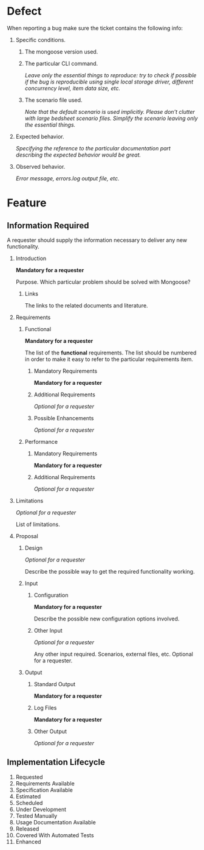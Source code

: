 # Defect

When reporting a bug make sure the ticket contains the following info:

1. Specific conditions.
   1. The mongoose version used.
   2. The particular CLI command.

      *Leave only the essential things to reproduce: try to check if possible if the bug is reproducible using
 single local storage driver, different concurrency level, item data size, etc.*

   3. The scenario file used.

      *Note that the default scenario is used implicitly. Please don't clutter with large bedsheet scenario files. Simplify the scenario leaving only the essential things.*

2. Expected behavior.

   *Specifying the reference to the particular documentation part describing the expected behavior would be great.*

3. Observed behavior.

   *Error message, errors.log output file, etc.*

# Feature

## Information Required

A requester should supply the information necessary to deliver any new
functionality.

1. Introduction

   **Mandatory for a requester**

   Purpose. Which particular problem should be solved with Mongoose?

   1. Links

      The links to the related documents and literature.

2. Requirements

   1. Functional

      **Mandatory for a requester**

      The list of the **functional** requirements. The list should be
      numbered in order to make it easy to refer to the particular
      requirements item.

      1. Mandatory Requirements

         **Mandatory for a requester**

      2. Additional Requirements

         *Optional for a requester*

      3. Possible Enhancements

         *Optional for a requester*

   2. Performance

      1. Mandatory Requirements

         **Mandatory for a requester**

      2. Additional Requirements

         *Optional for a requester*

3. Limitations

   *Optional for a requester*

   List of limitations.

4. Proposal

    1. Design

       *Optional for a requester*

       Describe the possible way to get the required functionality
       working.

    3. Input

       1. Configuration

          **Mandatory for a requester**

          Describe the possible new configuration options involved.

       2. Other Input

          *Optional for a requester*

          Any other input required. Scenarios, external files, etc.
          Optional for a requester.

    4. Output

       1. Standard Output

          **Mandatory for a requester**

       2. Log Files

          **Mandatory for a requester**

       3. Other Output

          *Optional for a requester*

## Implementation Lifecycle

1. Requested
2. Requirements Available
2. Specification Available
3. Estimated
4. Scheduled
5. Under Development
6. Tested Manually
7. Usage Documentation Available
8. Released
9. Covered With Automated Tests
10. Enhanced
